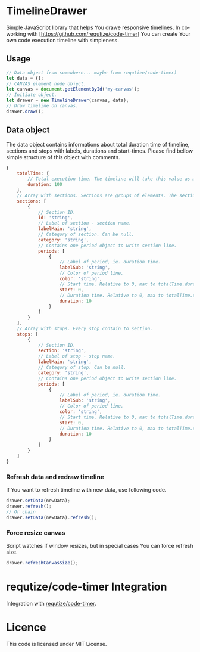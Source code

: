 # TimelineDrawer

Simple JavaScript library that helps You drawe responsive timelines. In co-working with [https://github.com/requtize/code-timer] You can create Your own code execution timeline with simpleness.

## Usage
```js
// Data object from somewhere... maybe from requtize/code-timer)
let data = {};
// CANVAS element node object.
let canvas = document.getElementById('my-canvas');
// Initiate object.
let drawer = new TimelineDrawer(canvas, data);
// Draw timeline on canvas.
drawer.draw();
```

## Data object

The data object contains informations about total duration time of timeline, sections and stops with labels, durations and start-times. Please find bellow simple structure of this object with comments.

```js
{
    totalTime: {
        // Total execution time. The timeline will take this value as max chart time value.
        duration: 100
    },
    // Array with sections. Sections are groups of elements. The sections contains stops.
    sections: [
        {
            // Section ID.
            id: 'string',
            // Label of section - section name.
            labelMain: 'string',
            // Category of section. Can be null.
            category: 'string',
            // Contains one period object to write section line.
            periods: [
                {
                    // Label of period, ie. duration time.
                    labelSub: 'string',
                    // Color of period line.
                    color: 'string',
                    // Start time. Relative to 0, max to totalTime.duration
                    start: 0,
                    // Duration time. Relative to 0, max to totalTime.duration
                    duration: 10
                }
            ]
        }
    ],
    // Array with stops. Every stop contain to section.
    stops: [
        {
            // Section ID.
            section: 'string',
            // Label of stop - stop name.
            labelMain: 'string',
            // Category of stop. Can be null.
            category: 'string',
            // Contains one period object to write section line.
            periods: [
                {
                    // Label of period, ie. duration time.
                    labelSub: 'string',
                    // Color of period line.
                    color: 'string',
                    // Start time. Relative to 0, max to totalTime.duration
                    start: 0,
                    // Duration time. Relative to 0, max to totalTime.duration
                    duration: 10
                }
            ]
        }
    ]
}
```

### Refresh data and redraw timeline

If You want to refresh timeline with new data, use following code.

```js
drawer.setData(newData);
drawer.refresh();
// Or chain
drawer.setData(newData).refresh();
```

### Force resize canvas

Script watches if window resizes, but in special cases You can force refresh size.

```js
drawer.refreshCanvasSize();
```

# requtize/code-timer Integration

Integration with [requtize/code-timer](https://github.com/requtize/code-timer).

# Licence

This code is licensed under MIT License.
